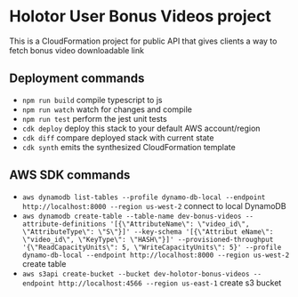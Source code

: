 # Holotor User Bonus Videos project 

This is a CloudFormation project for public API that gives clients a way to fetch bonus video downloadable link

## Deployment commands

- `npm run build` compile typescript to js
- `npm run watch` watch for changes and compile
- `npm run test` perform the jest unit tests
- `cdk deploy` deploy this stack to your default AWS account/region
- `cdk diff` compare deployed stack with current state
- `cdk synth` emits the synthesized CloudFormation template

## AWS SDK commands
- `aws dynamodb list-tables --profile dynamo-db-local --endpoint http://localhost:8000 --region us-west-2` connect to local DynamoDB
- `aws dynamodb create-table --table-name dev-bonus-videos --attribute-definitions '[{\"AttributeName\": \"video_id\", \"AttributeType\": \"S\"}]' --key-schema '[{\"Attribut
  eName\": \"video_id\", \"KeyType\": \"HASH\"}]' --provisioned-throughput '{\"ReadCapacityUnits\": 5, \"WriteCapacityUnits\": 5}' --profile dynamo-db-local --endpoint http://localhost:8000 --region us-west-2` create table
- `aws s3api create-bucket --bucket dev-holotor-bonus-videos --endpoint http://localhost:4566 --region us-east-1` create s3 bucket
